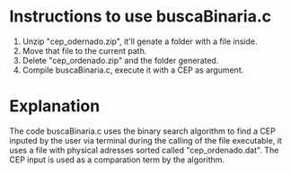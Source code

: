 # Instructions to use buscaBinaria.c

1. Unzip "cep_odernado.zip", it'll genate a folder with a file inside.
2. Move that file to the current path.
3. Delete "cep_ordenado.zip" and the folder generated.
4. Compile buscaBinaria.c, execute it with a CEP as argument.

# Explanation

The code buscaBinaria.c uses the binary search algorithm to find a CEP inputed by the user
via terminal during the calling of the file executable, it uses a file with physical adresses sorted called "cep_ordenado.dat". The CEP input is used as a comparation term by the algorithm. 
